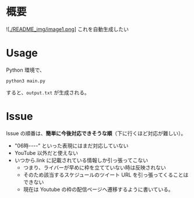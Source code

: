 # 概要
![[./README_img/image1.png](https://raw.githubusercontent.com/Sasakura-ayato/nidule/main/README_img/image1.png)]
これを自動生成したい

# Usage
Python 環境で、

```
python3 main.py
```

すると、`output.txt` が生成される。

# Issue

Issue の順番は、**簡単に今後対応できそうな順**（下に行くほど対応が難しい）。

- "06時----" といった表現にはまだ対応していない
- YouTube 以外だと使えない
- いつから.link に記載されている情報しか引っ張ってこない
    - つまり、ライバーが早めに枠を立てていない時は反映されない
    - そのため該当するスケジュールのツイート URL を引っ張ってくることはできない
    - 現在は Youtube の枠の配信ページへ遷移するように書いている。


